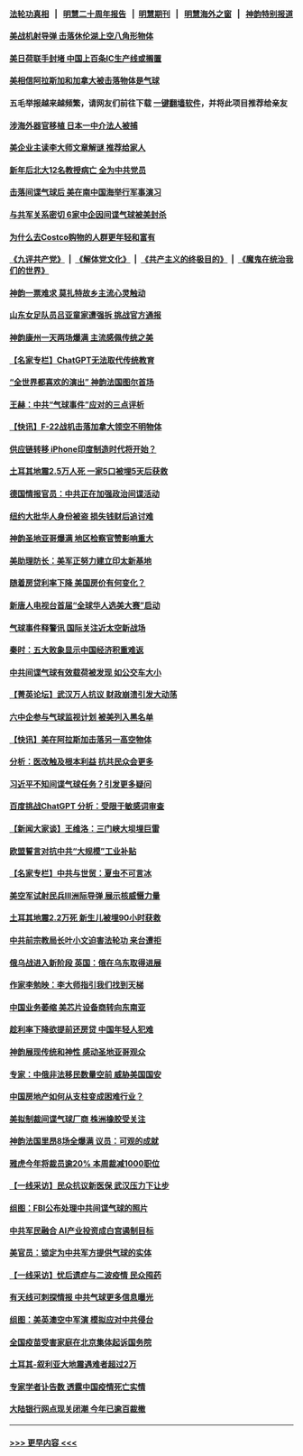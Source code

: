 #### [法轮功真相](https://github.com/gfw-breaker/truth/blob/master/README.md?t=0) &nbsp;&nbsp;|&nbsp;&nbsp; [明慧二十周年报告](https://github.com/gfw-breaker/mh-reports/blob/master/README.md?t=0) &nbsp;&nbsp;|&nbsp;&nbsp;[明慧期刊](https://github.com/gfw-breaker/mh-qikan) &nbsp;&nbsp;|&nbsp;&nbsp; [明慧海外之窗](https://github.com/gfw-breaker/mh-news/blob/master/README.md?t=0) &nbsp;&nbsp;|&nbsp;&nbsp; [神韵特别报道](https://github.com/gfw-breaker/mh-news/blob/master/shenyun.md?t=0)
#### [美战机射导弹 击落休伦湖上空八角形物体](../pages/nf4514/n13928353.md?t=02130944) 
#### [美日荷联手封堵 中国上百条IC生产线或搁置](../pages/nf4514/n13928285.md?t=02130944) 
#### [美相信阿拉斯加和加拿大被击落物体是气球](../pages/nf4514/n13928255.md?t=02130944) 
#### 五毛举报越来越频繁，请网友们前往下载 [一键翻墙软件](https://github.com/gfw-breaker/ssr-accounts)，并将此项目推荐给亲友
#### [涉海外器官移植 日本一中介法人被捕](../pages/nf4514/n13928266.md?t=02130944) 
#### [美企业主读李大师文章解谜 推荐给家人](../pages/nf4514/n13927771.md?t=02130944) 
#### [新年后北大12名教授病亡 全为中共党员](../pages/nf4514/n13928257.md?t=02130944) 
#### [击落间谍气球后 美在南中国海举行军事演习](../pages/nf4514/n13928238.md?t=02130944) 
#### [与共军关系密切 6家中企因间谍气球被美封杀](../pages/nf4514/n13928239.md?t=02130944) 
#### [为什么去Costco购物的人群更年轻和富有](../pages/nf4514/n13927372.md?t=02130944) 
#### [《九评共产党》](https://github.com/begood0513/9ping.md/blob/master/README.md) &nbsp;|&nbsp; [《解体党文化》](../../../../jtdwh.md/blob/master/README.md)  &nbsp;|&nbsp; [《共产主义的终极目的》](../../../../gczydzjmd.md/blob/master/README.md) &nbsp;|&nbsp; [《魔鬼在统治我们的世界》](../../../../mgztzwmdsj.md/blob/master/README.md) 
#### [神韵一票难求 莫扎特故乡主流心灵触动](../pages/nf4514/n13927851.md?t=02130944) 
#### [山东女足队员吕亚童家遭强拆 挑战官方通报](../pages/nf4514/n13927831.md?t=02130944) 
#### [神韵康州一天两场爆满 主流感佩传统之美](../pages/nf4514/n13928015.md?t=02130944) 
#### [【名家专栏】ChatGPT无法取代传统教育](../pages/nf4514/n13927127.md?t=02130944) 
#### [“全世界都喜欢的演出” 神韵法国图尔首场](../pages/nf4514/n13927865.md?t=02130944) 
#### [王赫：中共“气球事件”应对的三点评析](../pages/nf4514/n13927749.md?t=02130944) 
#### [【快讯】F-22战机击落加拿大领空不明物体](../pages/nf4514/n13927769.md?t=02130944) 
#### [供应链转移 iPhone印度制造时代将开始？](../pages/nf4514/n13927744.md?t=02130944) 
#### [土耳其地震2.5万人死 一家5口被埋5天后获救](../pages/nf4514/n13927625.md?t=02130944) 
#### [德国情报官员：中共正在加强政治间谍活动](../pages/nf4514/n13927691.md?t=02130944) 
#### [纽约大批华人身份被盗 损失钱财后追讨难](../pages/nf4514/n13927447.md?t=02130944) 
#### [神韵圣地亚哥爆满 地区检察官赞影响重大](../pages/nf4514/n13927629.md?t=02130944) 
#### [美助理防长：美军正努力建立印太新基地](../pages/nf4514/n13927510.md?t=02130944) 
#### [随着房贷利率下降 美国房价有何变化？](../pages/nf4514/n13927408.md?t=02130944) 
#### [新唐人电视台首届“全球华人选美大赛”启动](../pages/nf4514/n13927471.md?t=02130944) 
#### [气球事件释警讯 国际关注近太空新战场](../pages/nf4514/n13927404.md?t=02130944) 
#### [秦时：五大败象显示中国经济积重难返](../pages/nf4514/n13927241.md?t=02130944) 
#### [中共间谍气球有效载荷被发现 如公交车大小](../pages/nf4514/n13927327.md?t=02130944) 
#### [【菁英论坛】武汉万人抗议 财政崩溃引发大动荡](../pages/nf4514/n13927204.md?t=02130944) 
#### [六中企参与气球监视计划 被美列入黑名单](../pages/nf4514/n13927280.md?t=02130944) 
#### [【快讯】美在阿拉斯加击落另一高空物体](../pages/nf4514/n13927261.md?t=02130944) 
#### [分析：医改触及根本利益 抗共民众会更多](../pages/nf4514/n13926456.md?t=02130944) 
#### [习近平不知间谍气球任务？引发更多疑问](../pages/nf4514/n13927245.md?t=02130944) 
#### [百度挑战ChatGPT 分析：受限于敏感词审查](../pages/nf4514/n13927243.md?t=02130944) 
#### [【新闻大家谈】王维洛：三门峡大坝埋巨雷](../pages/nf4514/n13927174.md?t=02130944) 
#### [欧盟誓言对抗中共“大规模”工业补贴](../pages/nf4514/n13927206.md?t=02130944) 
#### [【名家专栏】中共与世贸：夏虫不可言冰](../pages/nf4514/n13924595.md?t=02130944) 
#### [美空军试射民兵III洲际导弹 展示核威慑力量](../pages/nf4514/n13927219.md?t=02130944) 
#### [土耳其地震2.2万死 新生儿被埋90小时获救](../pages/nf4514/n13927032.md?t=02130944) 
#### [中共前宗教局长叶小文迫害法轮功 来台遭拒](../pages/nf4514/n13927164.md?t=02130944) 
#### [俄乌战进入新阶段 英国：俄在乌东取得进展](../pages/nf4514/n13927045.md?t=02130944) 
#### [作家李勉映：李大师指引我们找到天梯](../pages/nf4514/n13926941.md?t=02130944) 
#### [中国业务萎缩 美芯片设备商转向东南亚](../pages/nf4514/n13926951.md?t=02130944) 
#### [趁利率下降欲提前还房贷 中国年轻人犯难](../pages/nf4514/n13926729.md?t=02130944) 
#### [神韵展现传统和神性 感动圣地亚哥观众](../pages/nf4514/n13927175.md?t=02130944) 
#### [专家：中俄非法移民数量空前 威胁美国国安](../pages/nf4514/n13926866.md?t=02130944) 
#### [中国房地产如何从支柱变成困难行业？](../pages/nf4514/n13926791.md?t=02130944) 
#### [美拟制裁间谍气球厂商 株洲橡胶受关注](../pages/nf4514/n13926559.md?t=02130944) 
#### [神韵法国里昂8场全爆满 议员：可观的成就](../pages/nf4514/n13926742.md?t=02130944) 
#### [雅虎今年将裁员逾20% 本周裁减1000职位](../pages/nf4514/n13926632.md?t=02130944) 
#### [【一线采访】民众抗议新医保 武汉压力下让步](../pages/nf4514/n13926500.md?t=02130944) 
#### [组图：FBI公布处理中共间谍气球的照片](../pages/nf4514/n13926494.md?t=02130944) 
#### [中共军民融合 AI产业投资成白宫遏制目标](../pages/nf4514/n13926491.md?t=02130944) 
#### [美官员：锁定为中共军方提供气球的实体](../pages/nf4514/n13926473.md?t=02130944) 
#### [【一线采访】忧后遗症与二波疫情 民众囤药](../pages/nf4514/n13926211.md?t=02130944) 
#### [有天线可刺探情报 中共气球更多信息曝光](../pages/nf4514/n13926469.md?t=02130944) 
#### [组图：美英澳空中军演 模拟应对中共侵台](../pages/nf4514/n13926447.md?t=02130944) 
#### [全国疫苗受害家庭在北京集体起诉国务院](../pages/nf4514/n13926114.md?t=02130944) 
#### [土耳其-叙利亚大地震遇难者超过2万](../pages/nf4514/n13926294.md?t=02130944) 
#### [专家学者讣告数 透露中国疫情死亡实情](../pages/nf4514/n13925712.md?t=02130944) 
#### [大陆银行网点现关闭潮 今年已逾百裁撤](../pages/nf4514/n13926235.md?t=02130944) 

----
#### [ >>> 更早内容 <<< ](../indexes/nf4514-earlier.md)
